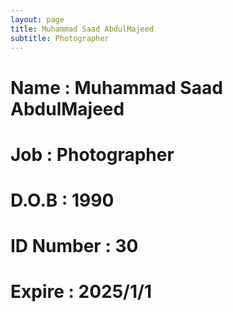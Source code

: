 ```yaml
---
layout: page
title: Muhammad Saad AbdulMajeed
subtitle: Photographer
---
```

# Name : Muhammad Saad AbdulMajeed 
# Job : Photographer
# D.O.B : 1990
# ID Number : 30
# Expire : 2025/1/1
